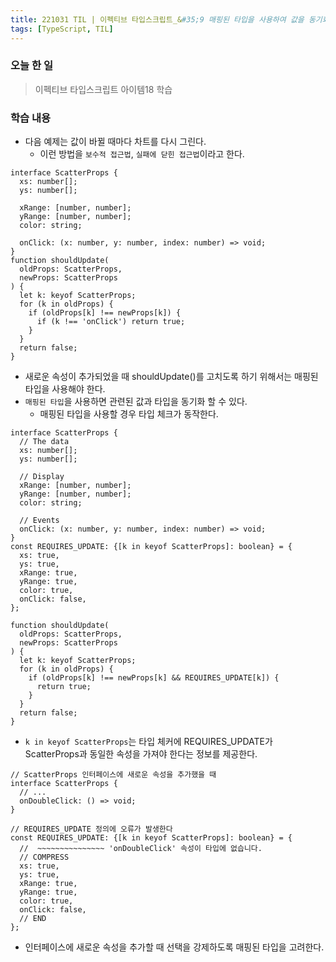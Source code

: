 ```yaml
---
title: 221031 TIL | 이펙티브 타입스크립트_&#35;9 매핑된 타입을 사용하여 값을 동기화 하기
tags: [TypeScript, TIL]
---
```


### 오늘 한 일
> 이펙티브 타입스크립트 아이템18 학습

### 학습 내용

- 다음 예제는 값이 바뀔 때마다 차트를 다시 그린다.
    - 이런 방법을 `보수적 접근법`, `실패에 닫힌 접근법`이라고 한다.

```tsx
interface ScatterProps {
  xs: number[];
  ys: number[];

  xRange: [number, number];
  yRange: [number, number];
  color: string;

  onClick: (x: number, y: number, index: number) => void;
}
function shouldUpdate(
  oldProps: ScatterProps,
  newProps: ScatterProps
) {
  let k: keyof ScatterProps;
  for (k in oldProps) {
    if (oldProps[k] !== newProps[k]) {
      if (k !== 'onClick') return true;
    }
  }
  return false;
}
```

- 새로운 속성이 추가되었을 때 shouldUpdate()를 고치도록 하기 위해서는 매핑된 타입을 사용해야 한다.
- `매핑된 타입`을 사용하면 관련된 값과 타입을 동기화 할 수 있다.
    - 매핑된 타입을 사용할 경우 타입 체크가 동작한다.

```tsx
interface ScatterProps {
  // The data
  xs: number[];
  ys: number[];

  // Display
  xRange: [number, number];
  yRange: [number, number];
  color: string;

  // Events
  onClick: (x: number, y: number, index: number) => void;
}
const REQUIRES_UPDATE: {[k in keyof ScatterProps]: boolean} = {
  xs: true,
  ys: true,
  xRange: true,
  yRange: true,
  color: true,
  onClick: false,
};

function shouldUpdate(
  oldProps: ScatterProps,
  newProps: ScatterProps
) {
  let k: keyof ScatterProps;
  for (k in oldProps) {
    if (oldProps[k] !== newProps[k] && REQUIRES_UPDATE[k]) {
      return true;
    }
  }
  return false;
}
```

- `k in keyof ScatterProps`는 타입 체커에 REQUIRES_UPDATE가 ScatterProps과 동일한 속성을 가져야 한다는 정보를 제공한다.

```tsx
// ScatterProps 인터페이스에 새로운 속성을 추가했을 때
interface ScatterProps {
  // ...
  onDoubleClick: () => void;
}
```

```tsx
// REQUIRES_UPDATE 정의에 오류가 발생한다
const REQUIRES_UPDATE: {[k in keyof ScatterProps]: boolean} = {
  //  ~~~~~~~~~~~~~~~ 'onDoubleClick' 속성이 타입에 없습니다.
  // COMPRESS
  xs: true,
  ys: true,
  xRange: true,
  yRange: true,
  color: true,
  onClick: false,
  // END
};
```

- 인터페이스에 새로운 속성을 추가할 때 선택을 강제하도록 매핑된 타입을 고려한다.